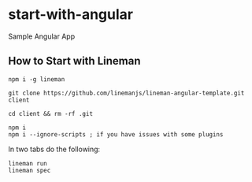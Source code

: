 start-with-angular
==================

Sample Angular App

How to Start with Lineman
-------------------------

    npm i -g lineman

    git clone https://github.com/linemanjs/lineman-angular-template.git client

    cd client && rm -rf .git

    npm i
    npm i --ignore-scripts ; if you have issues with some plugins

In two tabs do the following:

    lineman run
    lineman spec

